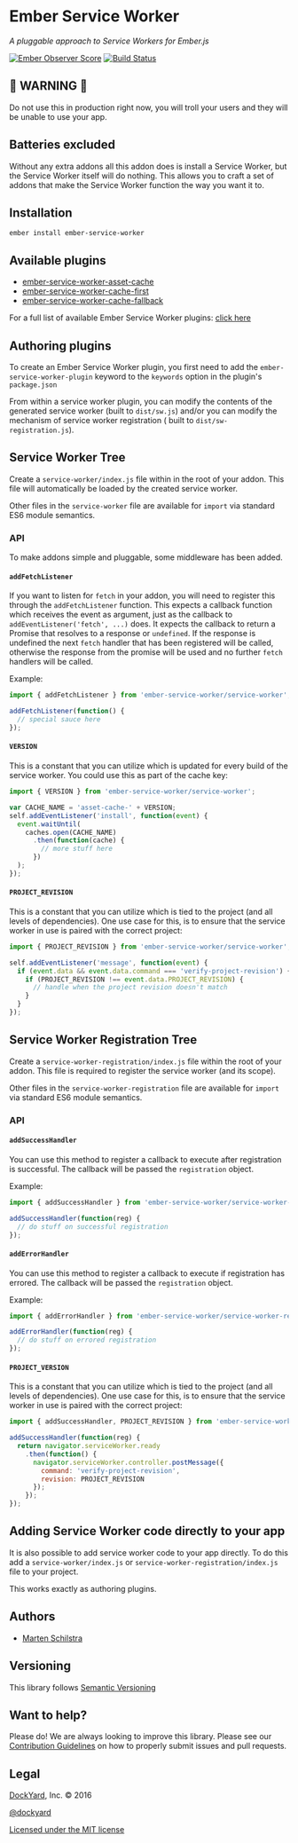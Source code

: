 # Ember Service Worker

_A pluggable approach to Service Workers for Ember.js_

[![Ember Observer Score](https://emberobserver.com/badges/ember-service-worker.svg)](https://emberobserver.com/addons/ember-service-worker)
[![Build Status](https://travis-ci.org/DockYard/ember-service-worker.svg?branch=master)](https://travis-ci.org/DockYard/ember-service-worker)

## 🚨 WARNING 🚨

Do not use this in production right now, you will troll your users and they will be unable to use your app.

## Batteries excluded

Without any extra addons all this addon does is install a Service Worker,
but the Service Worker itself will do nothing.
This allows you to craft a set of addons that make the Service Worker function the way you want it to.

## Installation

```
ember install ember-service-worker
```

## Available plugins

- [ember-service-worker-asset-cache](https://github.com/DockYard/ember-service-worker-asset-cache)
- [ember-service-worker-cache-first](https://github.com/DockYard/ember-service-worker-cache-first)
- [ember-service-worker-cache-fallback](https://github.com/DockYard/ember-service-worker-cache-fallback)

For a full list of available Ember Service Worker plugins: [click here](https://npmsearch.com/?q=keywords:ember-service-worker-plugin)

## Authoring plugins

To create an Ember Service Worker plugin, you first need to add the
`ember-service-worker-plugin` keyword to the `keywords` option in the plugin's
`package.json`

From within a service worker plugin, you can modify the contents of the generated service worker
(built to `dist/sw.js`) and/or you can modify the mechanism of service worker registration ( built
to `dist/sw-registration.js`).

## Service Worker Tree

Create a `service-worker/index.js` file within in the root of your addon. This file will
automatically be loaded by the created service worker.

Other files in the `service-worker` file are available for `import` via standard ES6 module
semantics.

### API

To make addons simple and pluggable, some middleware has been added.

#### `addFetchListener`

If you want to listen for `fetch` in your addon, you will need to register this
through the `addFetchListener` function. This expects a callback function which
receives the event as argument, just as the callback to
`addEventListener('fetch', ...)` does. It expects the callback to return a
Promise that resolves to a response or `undefined`. If the response is undefined
the next `fetch` handler that has been registered will be called, otherwise the
response from the promise will be used and no further `fetch` handlers will be
called.

Example:

```js
import { addFetchListener } from 'ember-service-worker/service-worker';

addFetchListener(function() {
  // special sauce here
});
```

#### `VERSION`

This is a constant that you can utilize which is updated for every build of the
service worker. You could use this as part of the cache key:

```js
import { VERSION } from 'ember-service-worker/service-worker';

var CACHE_NAME = 'asset-cache-' + VERSION;
self.addEventListener('install', function(event) {
  event.waitUntil(
    caches.open(CACHE_NAME)
      .then(function(cache) {
        // more stuff here
      })
  );
});
```

#### `PROJECT_REVISION`

This is a constant that you can utilize which is tied to the project (and all
levels of dependencies). One use case for this, is to ensure that the service worker
in use is paired with the correct project:

```js
import { PROJECT_REVISION } from 'ember-service-worker/service-worker';

self.addEventListener('message', function(event) {
  if (event.data && event.data.command === 'verify-project-revision') {
    if (PROJECT_REVISION !== event.data.PROJECT_REVISION) {
      // handle when the project revision doesn't match
    }
  }
});
```

## Service Worker Registration Tree

Create a `service-worker-registration/index.js` file within the root of your addon. This file
is required to register the service worker (and its scope).

Other files in the `service-worker-registration` file are available for `import` via standard
ES6 module semantics.

### API

#### `addSuccessHandler`

You can use this method to register a callback to execute after registration is successful.
The callback will be passed the `registration` object.

Example:

```js
import { addSuccessHandler } from 'ember-service-worker/service-worker-registration';

addSuccessHandler(function(reg) {
  // do stuff on successful registration
});
```

#### `addErrorHandler`

You can use this method to register a callback to execute if registration has errored.
The callback will be passed the `registration` object.

Example:

```js
import { addErrorHandler } from 'ember-service-worker/service-worker-registration';

addErrorHandler(function(reg) {
  // do stuff on errored registration
});
```

#### `PROJECT_VERSION`

This is a constant that you can utilize which is tied to the project (and all
levels of dependencies). One use case for this, is to ensure that the service worker
in use is paired with the correct project:

```js
import { addSuccessHandler, PROJECT_REVISION } from 'ember-service-worker/service-worker-registration';

addSuccessHandler(function(reg) {
  return navigator.serviceWorker.ready
    .then(function() {
      navigator.serviceWorker.controller.postMessage({
        command: 'verify-project-revision',
        revision: PROJECT_REVISION
      });
    });
});
```

## Adding Service Worker code directly to your app

It is also possible to add service worker code to your app directly. To do this
add a `service-worker/index.js` or `service-worker-registration/index.js` file to
your project.

This works exactly as authoring plugins.

## Authors

* [Marten Schilstra](http://twitter.com/martndemus)

## Versioning

This library follows [Semantic Versioning](http://semver.org)

## Want to help?

Please do! We are always looking to improve this library. Please see our
[Contribution Guidelines](https://github.com/dockyard/ember-service-worker/blob/master/CONTRIBUTING.md)
on how to properly submit issues and pull requests.

## Legal

[DockYard](http://dockyard.com/), Inc. &copy; 2016

[@dockyard](http://twitter.com/dockyard)

[Licensed under the MIT license](http://www.opensource.org/licenses/mit-license.php)
